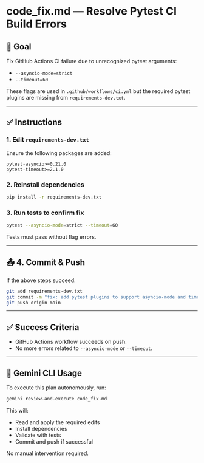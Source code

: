 # code_fix.md — Resolve Pytest CI Build Errors

## 🌟 Goal

Fix GitHub Actions CI failure due to unrecognized pytest arguments:
- `--asyncio-mode=strict`
- `--timeout=60`

These flags are used in `.github/workflows/ci.yml` but the required pytest plugins are missing from `requirements-dev.txt`.

---

## ✅ Instructions

### 1. Edit `requirements-dev.txt`

Ensure the following packages are added:
```
pytest-asyncio>=0.21.0
pytest-timeout>=2.1.0
```

### 2. Reinstall dependencies
```bash
pip install -r requirements-dev.txt
```

### 3. Run tests to confirm fix
```bash
pytest --asyncio-mode=strict --timeout=60
```

Tests must pass without flag errors.

---

## 📤 4. Commit & Push

If the above steps succeed:

```bash
git add requirements-dev.txt
git commit -m "fix: add pytest plugins to support asyncio-mode and timeout flags"
git push origin main
```

---

## ✅ Success Criteria

- GitHub Actions workflow succeeds on push.
- No more errors related to `--asyncio-mode` or `--timeout`.

---

## 🤖 Gemini CLI Usage

To execute this plan autonomously, run:

```bash
gemini review-and-execute code_fix.md
```

This will:
- Read and apply the required edits
- Install dependencies
- Validate with tests
- Commit and push if successful

No manual intervention required.
